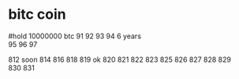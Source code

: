 # bitc coin


#hold 10000000 btc  91 
92  93  94 6 years  
95  96  97

812 soon 814
816
818
819
ok 820
821
822
823
825
826
827
828
829  
830
831  
